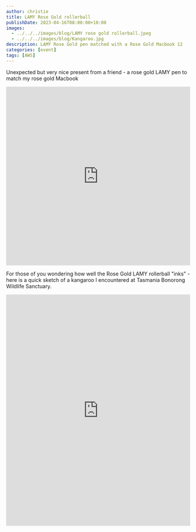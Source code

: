 ```yaml
---
author: christie
title: LAMY Rose Gold rollerball
publishDate: 2023-04-16T08:00:00+10:00
images:
  - ../../../images/blog/LAMY rose gold rollerball.jpeg
  - ../../../images/blog/Kangaroo.jpg
description: LAMY Rose Gold pen matched with a Rose Gold Macbook 12
categories: [event]
tags: [AWS]
---
```

Unexpected but very nice present from a friend - a rose gold LAMY pen to match my rose gold Macbook

<iframe src="https://www.facebook.com/plugins/post.php?href=https%3A%2F%2Fwww.facebook.com%2Fchris1.tham%2Fposts%2Fpfbid02QBjjwKZH7s1aj8KmvY6RCLC2UpTu8P279sJ2EbMr8PLuvNTu6n6QgcoSFSLFxwRnl&show_text=true&width=500" width="500" height="486" style="border:none;overflow:hidden" scrolling="no" frameborder="0" allowfullscreen="true" allow="autoplay; clipboard-write; encrypted-media; picture-in-picture; web-share"></iframe>

For those of you wondering how well the Rose Gold LAMY rollerball "inks" - here is a quick sketch of a kangaroo I encountered at Tasmania Bonorong Wildlife Sanctuary.

<iframe src="https://www.facebook.com/plugins/post.php?href=https%3A%2F%2Fwww.facebook.com%2Fchris1.tham%2Fposts%2Fpfbid02VY7US4sfhwZoavQipxvA2hbiFf91kK6ufaTdVndCRXRdRLB6v5UKvqcUssumsmv2l&show_text=true&width=500" width="500" height="629" style="border:none;overflow:hidden" scrolling="no" frameborder="0" allowfullscreen="true" allow="autoplay; clipboard-write; encrypted-media; picture-in-picture; web-share"></iframe>
